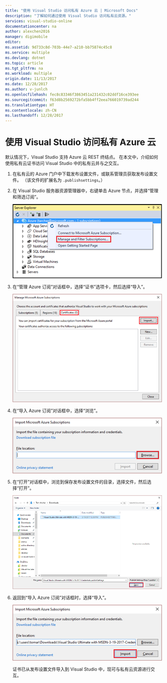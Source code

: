```yaml
---
title: "使用 Visual Studio 访问私有 Azure 云 | Microsoft Docs"
description: "了解如何通过使用 Visual Studio 访问私有云资源。"
services: visual-studio-online
documentationcenter: na
author: alexchen2016
manager: digimobile
editor: 
ms.assetid: 9d733c8d-703b-44e7-a210-bb75874c45c8
ms.service: multiple
ms.devlang: dotnet
ms.topic: article
ms.tgt_pltfrm: na
ms.workload: multiple
origin.date: 11/13/2017
ms.date: 12/28/2017
ms.author: v-junlch
ms.openlocfilehash: fec8c83346f3863451a231432c02ddf16ce393ee
ms.sourcegitcommit: f63d8b2569272bfa5bb4ff2eea766019739ad244
ms.translationtype: HT
ms.contentlocale: zh-CN
ms.lasthandoff: 12/28/2017
---
```

# <a name="accessing-private-azure-clouds-with-visual-studio"></a>使用 Visual Studio 访问私有 Azure 云

默认情况下，Visual Studio 支持 Azure 云 REST 终结点。 在本文中，介绍如何使用私有云证书访问 Visual Studio 中的私有云并与之交互。

1. 在私有云的 Azure 门户中下载发布设置文件，或联系管理员获取发布设置文件。 （该文件的扩展名为 `.publishsettings`。）

1. 在 Visual Studio 服务器资源管理器中，右键单击 Azure 节点，并选择“管理和筛选订阅”。

    ![管理订阅命令](./media/vs-azure-tools-access-private-azure-clouds-with-visual-studio/IC790778.png)

1. 在“管理 Azure 订阅”对话框中，选择“证书”选项卡，然后选择“导入”。

    ![导入 Azure 证书](./media/vs-azure-tools-access-private-azure-clouds-with-visual-studio/IC790779.png)

1. 在“导入 Azure 订阅”对话框中，选择“浏览”。

    ![“导入 Azure 订阅”对话框中的“浏览”按钮](./media/vs-azure-tools-access-private-azure-clouds-with-visual-studio/browse-button.png)

1. 在“打开”对话框中，浏览到保存发布设置文件的目录，选择文件，然后选择“打开”。

    ![选择发布设置文件](./media/vs-azure-tools-access-private-azure-clouds-with-visual-studio/select-publish-settings-file.png)

1. 返回到“导入 Azure 订阅”对话框时，选择“导入”。

    ![导入发布设置文件](./media/vs-azure-tools-access-private-azure-clouds-with-visual-studio/IC790780.png)

    证书已从发布设置文件导入到 Visual Studio 中，现可与私有云资源进行交互。


<!--Update_Description: wording update -->